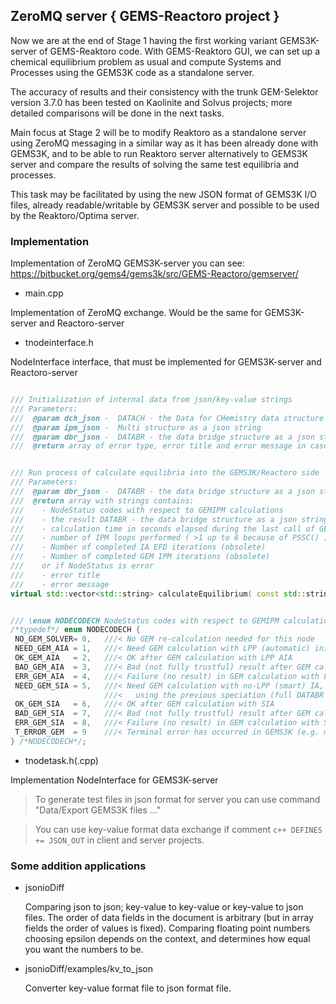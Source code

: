 ## ZeroMQ server { GEMS-Reactoro project } ##

Now we are at the end of Stage 1 having the first working variant GEMS3K-server of GEMS-Reaktoro code.
With GEMS-Reaktoro GUI, we can set up a chemical equilibrium problem as usual and compute Systems and Processes using the GEMS3K code as a standalone server.

The accuracy of results and their consistency with the trunk GEM-Selektor version 3.7.0 has been tested on Kaolinite and Solvus projects; 
more detailed comparisons will be done in the next tasks.

Main focus at Stage 2 will be to modify Reaktoro as a standalone server using ZeroMQ messaging in a similar way as it has been already done with GEMS3K, and  to be able to run Reaktoro server alternatively to GEMS3K server and compare the results of solving the same test equilibria and processes.

This task may be facilitated by using the new JSON format of GEMS3K I/O files, already readable/writable by GEMS3K server and possible to be used by the Reaktoro/Optima server.



### Implementation ###

Implementation of ZeroMQ GEMS3K-server you can see: https://bitbucket.org/gems4/gems3k/src/GEMS-Reactoro/gemserver/



* main.cpp

Implementation of ZeroMQ exchange. Would be the same for GEMS3K-server and Reactoro-server


* tnodeinterface.h

NodeInterface interface, that must be implemented for GEMS3K-server and Reactoro-server

```c++

/// Initialization of internal data from json/key-value strings
/// Parameters:
///  @param dch_json -  DATACH - the Data for CHemistry data structure as a json string
///  @param ipm_json -  Multi structure as a json string
///  @param dbr_json -  DATABR - the data bridge structure as a json string
///  @return array of error type, error title and error message in case of error or empty array if all OK

```



```c++

/// Run process of calculate equilibria into the GEMS3K/Reactoro side
/// Parameters:
///  @param dbr_json -  DATABR - the data bridge structure as a json string
///  @return array with strings contains:
///    - NodeStatus codes with respect to GEMIPM calculations
///    - the result DATABR - the data bridge structure as a json string
///    - calculation time in seconds elapsed during the last call of GEM_run (obsolete)
///    - number of IPM loops performed ( >1 up to 6 because of PSSC() ) (obsolete)
///    - Number of completed IA EFD iterations (obsolete)
///    - Number of completed GEM IPM iterations (obsolete)
///    or if NodeStatus is error
///    - error title
///    - error message
virtual std::vector<std::string> calculateEquilibrium( const std::string& new_dbr ) = 0;

```


```c++

/// \enum NODECODECH NodeStatus codes with respect to GEMIPM calculations
/*typedef*/ enum NODECODECH {
 NO_GEM_SOLVER= 0,   ///< No GEM re-calculation needed for this node
 NEED_GEM_AIA = 1,   ///< Need GEM calculation with LPP (automatic) initial approximation (AIA)
 OK_GEM_AIA   = 2,   ///< OK after GEM calculation with LPP AIA
 BAD_GEM_AIA  = 3,   ///< Bad (not fully trustful) result after GEM calculation with LPP AIA
 ERR_GEM_AIA  = 4,   ///< Failure (no result) in GEM calculation with LPP AIA
 NEED_GEM_SIA = 5,   ///< Need GEM calculation with no-LPP (smart) IA, SIA
                     ///<   using the previous speciation (full DATABR lists only)
 OK_GEM_SIA   = 6,   ///< OK after GEM calculation with SIA
 BAD_GEM_SIA  = 7,   ///< Bad (not fully trustful) result after GEM calculation with SIA
 ERR_GEM_SIA  = 8,   ///< Failure (no result) in GEM calculation with SIA
 T_ERROR_GEM  = 9    ///< Terminal error has occurred in GEMS3K (e.g. memory corruption). Restart is required.
} /*NODECODECH*/;

```


* tnodetask.h(.cpp)

Implementation NodeInterface for GEMS3K-server




> To generate test files in json format for server you can use command "Data/Export GEMS3K files ..."

> You can use key-value format data exchange if comment ```c++ DEFINES  += JSON_OUT``` in client and server projects.


### Some addition applications

* jsonioDiff

  Comparing json to json; key-value to key-value or key-value to json files. The order of data fields in the document is arbitrary (but in array fields the order of values is fixed). Comparing floating point numbers choosing epsilon depends on the context, and determines how equal you want the numbers to be.

* jsonioDiff/examples/kv_to_json

  Converter key-value format file to json format file.
